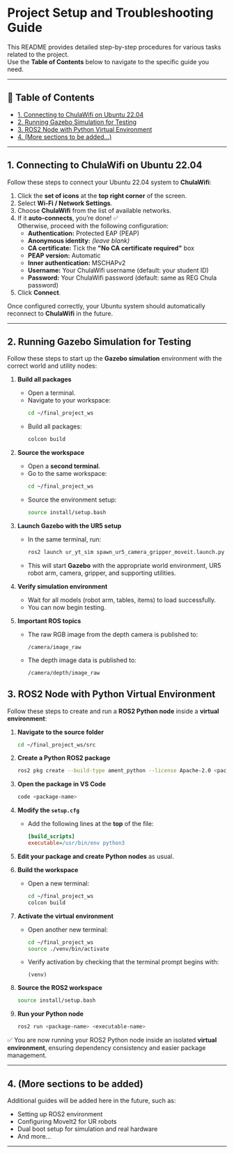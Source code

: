 ﻿# Project Setup and Troubleshooting Guide

This README provides detailed step-by-step procedures for various tasks related to the project.  
Use the **Table of Contents** below to navigate to the specific guide you need.

---

## 📖 Table of Contents
- [1. Connecting to ChulaWifi on Ubuntu 22.04](#1-connecting-to-chulawifi-on-ubuntu-2204)
- [2. Running Gazebo Simulation for Testing](#2-running-gazebo-simulation-for-testing)
- [3. ROS2 Node with Python Virtual Environment](#3-ros2-node-with-python-virtual-environment)
- [4. (More sections to be added...)](#3-more-sections-to-be-added)
---

## 1. Connecting to ChulaWifi on Ubuntu 22.04

Follow these steps to connect your Ubuntu 22.04 system to **ChulaWifi**:

1. Click the **set of icons** at the **top right corner** of the screen.
2. Select **Wi-Fi / Network Settings**.
3. Choose **ChulaWifi** from the list of available networks.
4. If it **auto-connects**, you’re done! ✅  
   Otherwise, proceed with the following configuration:
   - **Authentication:** Protected EAP (PEAP)  
   - **Anonymous identity:** *(leave blank)*  
   - **CA certificate:** Tick the **"No CA certificate required"** box  
   - **PEAP version:** Automatic  
   - **Inner authentication:** MSCHAPv2  
   - **Username:** Your ChulaWifi username (default: your student ID)  
   - **Password:** Your ChulaWifi password (default: same as REG Chula password)
5. Click **Connect**.

Once configured correctly, your Ubuntu system should automatically reconnect to **ChulaWifi** in the future.

---

## 2. Running Gazebo Simulation for Testing

Follow these steps to start up the **Gazebo simulation** environment with the correct world and utility nodes:

1. **Build all packages**
   - Open a terminal.
   - Navigate to your workspace:
     ```bash
     cd ~/final_project_ws
     ```
   - Build all packages:
     ```bash
     colcon build
     ```

2. **Source the workspace**
   - Open a **second terminal**.
   - Go to the same workspace:
     ```bash
     cd ~/final_project_ws
     ```
   - Source the environment setup:
     ```bash
     source install/setup.bash
     ```

3. **Launch Gazebo with the UR5 setup**
   - In the same terminal, run:
     ```bash
     ros2 launch ur_yt_sim spawn_ur5_camera_gripper_moveit.launch.py
     ```
   - This will start **Gazebo** with the appropriate world environment, UR5 robot arm, camera, gripper, and supporting utilities.

4. **Verify simulation environment**
   - Wait for all models (robot arm, tables, items) to load successfully.
   - You can now begin testing.

5. **Important ROS topics**
   - The raw RGB image from the depth camera is published to:
     ```
     /camera/image_raw
     ```
   - The depth image data is published to:
     ```
     /camera/depth/image_raw
     ```
     
## 3. ROS2 Node with Python Virtual Environment

Follow these steps to create and run a **ROS2 Python node** inside a **virtual environment**:

1. **Navigate to the source folder**
   ```bash
   cd ~/final_project_ws/src
   ```

2. **Create a Python ROS2 package**

   ```bash
   ros2 pkg create --build-type ament_python --license Apache-2.0 <package-name>
   ```

3. **Open the package in VS Code**

   ```bash
   code <package-name>
   ```

4. **Modify the `setup.cfg`**

   * Add the following lines at the **top** of the file:

     ```ini
     [build_scripts]
     executable=/usr/bin/env python3
     ```

5. **Edit your package and create Python nodes** as usual.

6. **Build the workspace**

   * Open a new terminal:

     ```bash
     cd ~/final_project_ws
     colcon build
     ```

7. **Activate the virtual environment**

   * Open another new terminal:

     ```bash
     cd ~/final_project_ws
     source ./venv/bin/activate
     ```
   * Verify activation by checking that the terminal prompt begins with:

     ```
     (venv)
     ```

8. **Source the ROS2 workspace**

   ```bash
   source install/setup.bash
   ```

9. **Run your Python node**

   ```bash
   ros2 run <package-name> <executable-name>
   ```

✅ You are now running your ROS2 Python node inside an isolated **virtual environment**, ensuring dependency consistency and easier package management.

---

## 4. (More sections to be added)

Additional guides will be added here in the future, such as:

* Setting up ROS2 environment
* Configuring MoveIt2 for UR robots
* Dual boot setup for simulation and real hardware
* And more...


---

